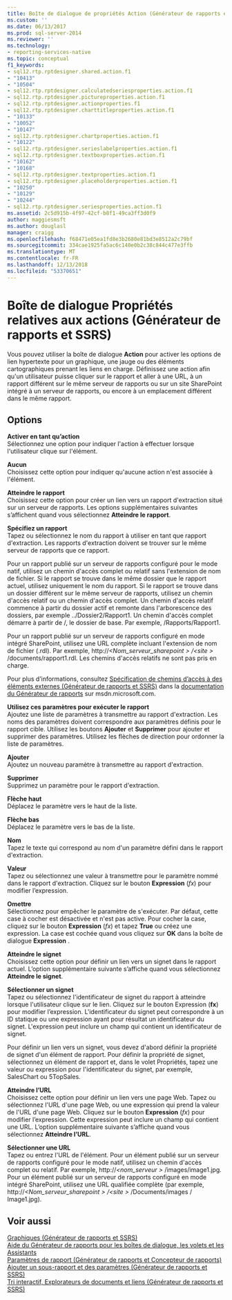 ```yaml
---
title: Boîte de dialogue de propriétés Action (Générateur de rapports et SSRS) | Microsoft Docs
ms.custom: ''
ms.date: 06/13/2017
ms.prod: sql-server-2014
ms.reviewer: ''
ms.technology:
- reporting-services-native
ms.topic: conceptual
f1_keywords:
- sql12.rtp.rptdesigner.shared.action.f1
- "10413"
- "10504"
- sql12.rtp.rptdesigner.calculatedseriesproperties.action.f1
- sql12.rtp.rptdesigner.pictureproperties.action.f1
- sql12.rtp.rptdesigner.actionproperties.f1
- sql12.rtp.rptdesigner.charttitleproperties.action.f1
- "10133"
- "10052"
- "10147"
- sql12.rtp.rptdesigner.chartproperties.action.f1
- "10122"
- sql12.rtp.rptdesigner.serieslabelproperties.action.f1
- sql12.rtp.rptdesigner.textboxproperties.action.f1
- "10162"
- "10168"
- sql12.rtp.rptdesigner.textproperties.action.f1
- sql12.rtp.rptdesigner.placeholderproperties.action.f1
- "10250"
- "10129"
- "10244"
- sql12.rtp.rptdesigner.seriesproperties.action.f1
ms.assetid: 2c5d915b-4f97-42cf-b8f1-49ca3ff3d0f9
author: maggiesmsft
ms.author: douglasl
manager: craigg
ms.openlocfilehash: f68471e05ea1fd8e3b2680e81bd3e8512a2c79bf
ms.sourcegitcommit: 334cae1925fa5ac6c140e0b2c38c844c477e3ffb
ms.translationtype: MT
ms.contentlocale: fr-FR
ms.lasthandoff: 12/13/2018
ms.locfileid: "53370651"
---
```

# <a name="action-properties-dialog-box-report-builder-and-ssrs"></a>Boîte de dialogue Propriétés relatives aux actions (Générateur de rapports et SSRS)
  Vous pouvez utiliser la boîte de dialogue **Action** pour activer les options de lien hypertexte pour un graphique, une jauge ou des éléments cartographiques prenant les liens en charge. Définissez une action afin qu'un utilisateur puisse cliquer sur le rapport et aller à une URL, à un rapport différent sur le même serveur de rapports ou sur un site SharePoint intégré à un serveur de rapports, ou encore à un emplacement différent dans le même rapport.  
  
## <a name="options"></a>Options  
 **Activer en tant qu’action**  
 Sélectionnez une option pour indiquer l'action à effectuer lorsque l'utilisateur clique sur l'élément.  
  
 **Aucun**  
 Choisissez cette option pour indiquer qu'aucune action n'est associée à l'élément.  
  
 **Atteindre le rapport**  
 Choisissez cette option pour créer un lien vers un rapport d'extraction situé sur un serveur de rapports. Les options supplémentaires suivantes s’affichent quand vous sélectionnez **Atteindre le rapport**.  
  
 **Spécifiez un rapport**  
 Tapez ou sélectionnez le nom du rapport à utiliser en tant que rapport d'extraction. Les rapports d'extraction doivent se trouver sur le même serveur de rapports que ce rapport.  
  
 Pour un rapport publié sur un serveur de rapports configuré pour le mode natif, utilisez un chemin d'accès complet ou relatif sans l'extension de nom de fichier. Si le rapport se trouve dans le même dossier que le rapport actuel, utilisez uniquement le nom du rapport. Si le rapport se trouve dans un dossier différent sur le même serveur de rapports, utilisez un chemin d'accès relatif ou un chemin d'accès complet. Un chemin d'accès relatif commence à partir du dossier actif et remonte dans l'arborescence des dossiers, par exemple ../Dossier2/Rapport1. Un chemin d'accès complet démarre à partir de /, le dossier de base. Par exemple, /Rapports/Rapport1.  
  
 Pour un rapport publié sur un serveur de rapports configuré en mode intégré SharePoint, utilisez une URL complète incluant l'extension de nom de fichier (.rdl). Par exemple, http://*\<Nom_serveur_sharepoint > /\<site >*  /documents/rapport1.rdl. Les chemins d'accès relatifs ne sont pas pris en charge.  
  
 Pour plus d’informations, consultez [Spécification de chemins d’accès à des éléments externes &#40;Générateur de rapports et SSRS&#41;](report-design/specifying-paths-to-external-items-report-builder-and-ssrs.md) dans la [documentation du Générateur de rapports](https://go.microsoft.com/fwlink/?LinkId=154494) sur msdn.microsoft.com.  
  
 **Utilisez ces paramètres pour exécuter le rapport**  
 Ajoutez une liste de paramètres à transmettre au rapport d'extraction. Les noms des paramètres doivent correspondre aux paramètres définis pour le rapport cible. Utilisez les boutons **Ajouter** et **Supprimer** pour ajouter et supprimer des paramètres. Utilisez les flèches de direction pour ordonner la liste de paramètres.  
  
 **Ajouter**  
 Ajoutez un nouveau paramètre à transmettre au rapport d'extraction.  
  
 **Supprimer**  
 Supprimez un paramètre pour le rapport d'extraction.  
  
 **Flèche haut**  
 Déplacez le paramètre vers le haut de la liste.  
  
 **Flèche bas**  
 Déplacez le paramètre vers le bas de la liste.  
  
 **Nom**  
 Tapez le texte qui correspond au nom d'un paramètre défini dans le rapport d'extraction.  
  
 **Valeur**  
 Tapez ou sélectionnez une valeur à transmettre pour le paramètre nommé dans le rapport d'extraction. Cliquez sur le bouton **Expression** (*fx*) pour modifier l’expression.  
  
 **Omettre**  
 Sélectionnez pour empêcher le paramètre de s'exécuter. Par défaut, cette case à cocher est désactivée et n'est pas active. Pour cocher la case, cliquez sur le bouton **Expression** (*fx*) et tapez **True** ou créez une expression. La case est cochée quand vous cliquez sur **OK** dans la boîte de dialogue **Expression** .  
  
 **Atteindre le signet**  
 Choisissez cette option pour définir un lien vers un signet dans le rapport actuel. L’option supplémentaire suivante s’affiche quand vous sélectionnez **Atteindre le signet**.  
  
 **Sélectionner un signet**  
 Tapez ou sélectionnez l'identificateur de signet du rapport à atteindre lorsque l'utilisateur clique sur le lien. Cliquez sur le bouton Expression (**fx**) pour modifier l’expression. L'identificateur du signet peut correspondre à un ID statique ou une expression ayant pour résultat un identificateur du signet. L'expression peut inclure un champ qui contient un identificateur de signet.  
  
 Pour définir un lien vers un signet, vous devez d'abord définir la propriété de signet d'un élément de rapport. Pour définir la propriété de signet, sélectionnez un élément de rapport et, dans le volet Propriétés, tapez une valeur ou expression pour l'identificateur du signet, par exemple, SalesChart ou 5TopSales.  
  
 **Atteindre l’URL**  
 Choisissez cette option pour définir un lien vers une page Web. Tapez ou sélectionnez l'URL d'une page Web, ou une expression qui prend la valeur de l'URL d'une page Web. Cliquez sur le bouton **Expression** (*fx*) pour modifier l’expression. Cette expression peut inclure un champ qui contient une URL. L’option supplémentaire suivante s’affiche quand vous sélectionnez **Atteindre l’URL**.  
  
 **Sélectionner une URL**  
 Tapez ou entrez l'URL de l'élément. Pour un élément publié sur un serveur de rapports configuré pour le mode natif, utilisez un chemin d'accès complet ou relatif. Par exemple, http://*\<nom_serveur >*  /images/image1.jpg. Pour un élément publié sur un serveur de rapports configuré en mode intégré SharePoint, utilisez une URL qualifiée complète (par exemple, http://*\<Nom_serveur_sharepoint > /\<site >*  /Documents/images / Image1.jpg).  
  
## <a name="see-also"></a>Voir aussi  
 [Graphiques &#40;Générateur de rapports et SSRS&#41;](report-design/charts-report-builder-and-ssrs.md)   
 [Aide du Générateur de rapports pour les boîtes de dialogue, les volets et les Assistants](../../2014/reporting-services/report-builder-help-for-dialog-boxes-panes-and-wizards.md)   
 [Paramètres de rapport &#40;Générateur de rapports et Concepteur de rapports&#41;](report-design/report-parameters-report-builder-and-report-designer.md)   
 [Ajouter un sous-rapport et des paramètres &#40;Générateur de rapports et SSRS&#41;](report-design/add-a-subreport-and-parameters-report-builder-and-ssrs.md)   
 [Tri interactif, Explorateurs de documents et liens &#40;Générateur de rapports et SSRS&#41;](report-design/interactive-sort-document-maps-and-links-report-builder-and-ssrs.md)  
  
  
